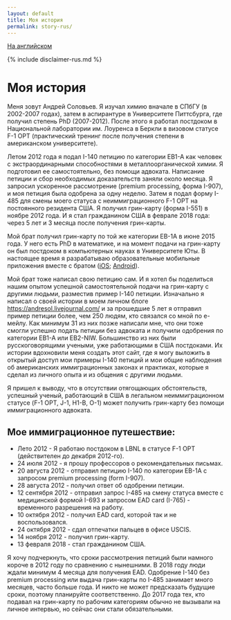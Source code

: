 ```yaml
---
layout: default
title: Моя история
permalink: story-rus/
---
```


[На английском](/story/)

{% include disclaimer-rus.md %}

# Моя история

Меня зовут Андрей Соловьев. Я изучал химию вначале в СПбГУ (в 2002-2007 годах), затем в аспирантуре в Университете Питтсбурга, где получил степень PhD (2007-2012). После этого я работал постдоком в Национальной лаборатории им. Лоуренса в Беркли в визовом статусе F-1 OPT (практический тренинг после получения степени в американском университете).

Летом 2012 года я подал I-140 петицию по категории EB1-A как человек с экстраординарными способностями в металлоорганической химии. Я подготовил ее самостоятельно, без помощи адвоката. Написание петиции и сбор необходимых доказательств заняли около месяца. Я запросил ускоренное рассмотрение (premium processing, форма I-907), и моя петиция была одобрена за одну неделю. Затем я подал форму I-485 для смены моего статуса с неиммиграционного F-1 OPT на постоянного резидента США. Я получил грин-карту (форма I-551) в ноябре 2012 года. И я стал гражданином США в феврале 2018 года: через 5 лет и 3 месяца после получения грин-карты.

Мой брат получил грин-карту по той же категории EB-1A в июне 2015 года. У него есть PhD в математике, и на момент подачи на грин-карту он был постдоком в компьютерных науках в Университете Юты. В настоящее время я разрабатываю образовательные мобильные приложения вместе с братом ([iOS](https://apps.apple.com/ru/developer/andrey-solovyev/id655223913?see-all=i-phonei-pad-apps); [Android](https://play.google.com/store/apps/developer?id=Andrey+Solovyev&hl=ru)).

Мой брат тоже написал свою петицию сам. И я хотел бы поделиться нашим опытом успешной самостоятельной подачи на грин-карту с другими людьми, разместив пример I-140 петиции. Изначально я написал о своей истории в моем личном блоге <https://andresol.livejournal.com/> и за прошедшие 5 лет я отправил пример петиции более, чем 250 людям, кто связался со мной по е-мейлу. Как минимум 31 из них позже написали мне, что они тоже смогли успешно подать петиции без адвоката и получили одобрения по категории EB1-A или EB2-NIW. Большинство из них были русскоговорящими учеными, уже работающими в США постдоками. Их истории вдохновили меня создать этот сайт, где я могу выложить в открытый доступ мои примеры I-140 петиций и мои общие наблюдения об американских иммиграционных законах и практиках, которые я сделал из личного опыта и из общения с другими людьми. 

Я пришел к выводу, что в отсутствии отягощающих обстоятельств, успешный ученый, работающий в США в легальном неиммиграционном статусе (F-1 OPT, J-1, H1-B, O-1) может получить грин-карту без помощи иммиграционного адвоката.

## Мое иммиграционное путешествие:
- Лето 2012 - Я работаю постдоком в LBNL в статусе F-1 OPT (действителен до декабря 2012-го).
- 24 июля 2012 - я прошу профессоров о рекомендательных письмах.
- 20 августа 2012 - отправил петицию I-140 по категории EB-1A с запросом premium processing (form I-907).
- 28 августа 2012 - получил ответ об одобрении петиции.
- 12 сентября 2012 - отправил запрос I-485 на смену статуса вместе с медицинской формой I-693 и запросом EAD card (I-765) - временного разрешения на работу.
- 10 октября 2012 - получил EAD card, которой так и не воспользовался.
- 24 октября 2012 - сдал отпечатки пальцев в офисе USCIS.
- 14 ноября 2012 - получил грин-карту.
- 13 февраля 2018 - стал гражданином США.

Я хочу подчеркнуть, что сроки рассмотрения петиций были намного короче в 2012 году по сравнению с нынешними. В 2018 году люди ждали минимум 4 месяца для получения EAD. Одобрение I-140 без premium processing или выдача грин-карты по I-485 занимает много месяцев, часто больше года. И никто не может предсказать будущие сроки, поэтому планируйте соответственно. До 2017 года тех, кто подавал на грин-карту по рабочим категориям обычно не вызывали на личное интервью, но сейчас они стали обязательными.